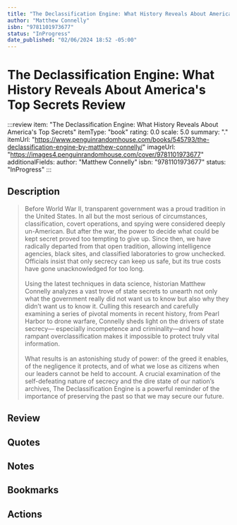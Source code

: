 ```yaml
---
title: "The Declassification Engine: What History Reveals About America's Top Secrets"
author: "Matthew Connelly"
isbn: "9781101973677"
status: "InProgress"
date_published: "02/06/2024 18:52 -05:00"
---
```


# The Declassification Engine: What History Reveals About America's Top Secrets Review

:::review
item: "The Declassification Engine: What History Reveals About America's Top Secrets"
itemType: "book"
rating: 0.0
scale: 5.0
summary: "."
itemUrl: "https://www.penguinrandomhouse.com/books/545793/the-declassification-engine-by-matthew-connelly/"
imageUrl: "https://images4.penguinrandomhouse.com/cover/9781101973677"
additionalFields:
  author: "Matthew Connelly"
  isbn: "9781101973677"
  status: "InProgress"
:::

## Description

> Before World War II, transparent government was a proud tradition in the United States. In all but the most serious of circumstances, classification, covert operations, and spying were considered deeply un-American. But after the war, the power to decide what could be kept secret proved too tempting to give up. Since then, we have radically departed from that open tradition, allowing intelligence agencies, black sites, and classified laboratories to grow unchecked. Officials insist that only secrecy can keep us safe, but its true costs have gone unacknowledged for too long.  
> <br>
> Using the latest techniques in data science, historian Matthew Connelly analyzes a vast trove of state secrets to unearth not only what the government really did not want us to know but also why they didn’t want us to know it. Culling this research and carefully examining a series of pivotal moments in recent history, from Pearl Harbor to drone warfare, Connelly sheds light on the drivers of state secrecy— especially incompetence and criminality—and how rampant overclassification makes it impossible to protect truly vital information.  
> <br>
> What results is an astonishing study of power: of the greed it enables, of the negligence it protects, and of what we lose as citizens when our leaders cannot be held to account. A crucial examination of the self-defeating nature of secrecy and the dire state of our nation’s archives, The Declassification Engine is a powerful reminder of the importance of preserving the past so that we may secure our future.  

## Review

## Quotes

## Notes

## Bookmarks

## Actions
